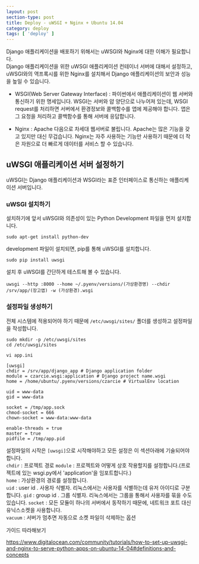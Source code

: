```yaml
---
layout: post
section-type: post
title: Deploy - uWSGI + Nginx + Ubuntu 14.04
category: deploy
tags: [ 'deploy' ]
---
```


Django 애플리케이션을 배포하기 위해서는 uWSGI와 Nginx에 대한 이해가 필요합니다.  
Django 애플리케이션을 위한 uWSGI 애플리케이션 컨테이너 서버에 대해서 설정하고, uWSGI와의 역프록시를 위한 Nginx를 설치해서 Django 애플리케이션의 보안과 성능을 높일 수 있습니다.

- WSGI(Web Server Gateway Interface) : 파이썬에서 애플리케이션이 웹 서버와 통신하기 위한 명세입니다. WSGI는 서버와 얍 양단으로 나누어져 있는데, WSGI request를 처리하면 서버에서 환경정보와 콜백함수를 앱에 제공해야 합니다. 앱은 그 요청을 처리하고 콜백함수를 통해 서버에 응답합니다.

- Nginx : Apache 다음으로 차세대 웹서버로 불립니다. Apache는 많은 기능을 갖고 있지만 대신 무겁습니다. Nginx는 자주 사용하는 기능만 사용하기 때문에 더 작은 자원으로 더 빠르게 데이터를 서비스 할 수 있습니다.

## uWSGI 애플리케이션 서버 설정하기

uWSGI는 Django 애플리케이션과 WSGI라는 표준 인터페이스로 통신하는 애플리케이션 서버입니다.

### uWSGI 설치하기
설치하기에 앞서 uWSGI와 의존성이 있는 Python Development 파일을 먼저 설치합니다.
```
sudo apt-get install python-dev
```

development 파일이 설치되면, pip를 통해 uWSGI를 설치합니다.

```
sudo pip install uwsgi
```

설치 후 uWSGI를 간단하게 테스트해 볼 수 있습니다.
```
uwsgi --http :8000 --home ~/.pyenv/versions/(가상환경명) --chdir /srv/app/(장고앱) -w (가상환경).wsgi
```

### 설정파일 생성하기
전체 시스템에 적용되어야 하기 때문에 `/etc/uwsgi/sites/` 폴더를 생성하고 설정파일을 작성합니다.

```
sudo mkdir -p /etc/uwsgi/sites
cd /etc/uwsgi/sites
```
```
vi app.ini

[uwsgi]
chdir = /srv/app/django_app # Django application folder
module = czarcie.wsgi:application # Django project name.wsgi
home = /home/ubuntu/.pyenv/versions/czarcie # VirtualEnv location

uid = www-data
gid = www-data

socket = /tmp/app.sock
chmod-socket = 666
chown-socket = www-data:www-data

enable-threads = true
master = true
pidfile = /tmp/app.pid
```
설정파일의 시작은 `[uwsgi]`으로 시작해야하고 모든 설정은 이 섹션아래에 기술되어야 합니다.  
`chdir` : 프로젝트 경로
`module` : 프로젝트와 어떻게 상호 작용할지를 설정합니다.(프로젝트에 있는 wsgi.py에서 'application'을 임포트합니다.)  
`home` : 가상환경의 경로를 설정합니다.  
`uid` : user id . 사용자 식별자. 리눅스에서는 사용자를 식별하는데 유저 아이디로 구분합니다.
`gid` : group id . 그룹 식별자. 리눅스에서는 그룹을 통해서 사용자를 묶을 수도 있습니다.
`socket` : 모든 모듈이 하나의 서버에서 동작하기 때문에, 네트워크 포트 대신 유닉스소켓을 사용합니다.  
`vacuum` : 서버가 멈추면 자동으로 소켓 파일이 삭제하는 옵션

가이드 따라해보기

https://www.digitalocean.com/community/tutorials/how-to-set-up-uwsgi-and-nginx-to-serve-python-apps-on-ubuntu-14-04#definitions-and-concepts
